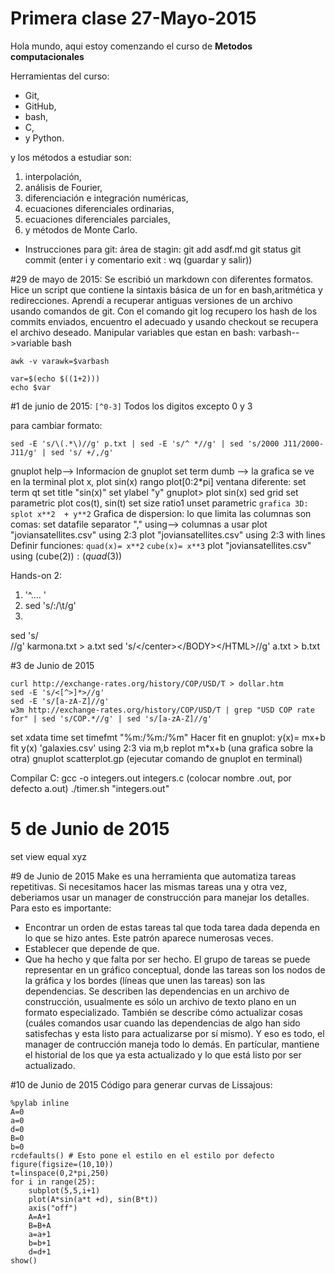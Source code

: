 # Primera clase 27-Mayo-2015
Hola mundo, aqui estoy comenzando el curso de **Metodos computacionales**

Herramientas del curso:
+ Git,
+ GitHub,
+ bash,
+ C,
+ y Python.

y los métodos a estudiar son:

1. interpolación,
2. análisis de Fourier,
3. diferenciación e integración numéricas,
4. ecuaciones diferenciales ordinarias,
5. ecuaciones diferenciales parciales,
6. y métodos de Monte Carlo.

- Instrucciones para git:
área de stagin: git add asdf.md
git status
git commit (enter i y comentario exit : wq (guardar y salir))

#29 de mayo de 2015:
Se escribió un markdown con diferentes formatos. Hice un script que contiene la sintaxis básica de un for en bash,aritmética y redirecciones. 
Aprendí a recuperar antiguas versiones de un archivo usando comandos de git. Con el comando git log recupero los hash de los commits enviados, encuentro el adecuado y usando checkout se recupera el archivo deseado.
Manipular variables que estan en bash: varbash-->variable bash
```
awk -v varawk=$varbash

var=$(echo $((1+2)))
echo $var
```

#1 de junio de 2015:
`[^0-3]` Todos los digitos excepto 0 y 3

para cambiar formato:
```
sed -E 's/\(.*\)//g' p.txt | sed -E 's/^ *//g' | sed 's/2000 J11/2000-J11/g' | sed 's/ +/,/g' 
```
gnuplot
help--> Informacion de gnuplot
set term dumb --> la grafica se ve en la terminal
plot x, plot sin(x)
rango plot[0:2*pi]
ventana diferente: set term qt
set title "sin(x)" 
set ylabel "y"
gnuplot> plot sin(x)
sed grid
set parametric
plot cos(t), sin(t)
set size ratio1
unset parametric
`grafica 3D: splot x**2  + y**2`
Grafica de dispersion: 
lo que limita las columnas son comas: 
set datafile separator ","
using--> columnas a usar
plot "joviansatellites.csv" using 2:3
plot "joviansatellites.csv" using 2:3 with lines
Definir funciones: 
`quad(x)= x**2`
`cube(x)= x**3`
plot "joviansatellites.csv" using (cube($2)):(quad($3))

Hands-on 2:
1. '^.... '
2. sed 's/:/\t/g'
3. 
sed 's/<BR>//g' karmona.txt > a.txt
sed 's/<\/center><\/BODY><\/HTML>//g' a.txt >  b.txt

#3 de Junio de 2015

```
curl http://exchange-rates.org/history/COP/USD/T > dollar.htm
sed -E 's/<[^>]*>//g'
sed -E 's/[a-zA-Z]//g'
w3m http://exchange-rates.org/history/COP/USD/T | grep "USD COP rate for" | sed 's/COP.*//g' | sed 's/[a-zA-Z]//g'
```
set xdata time 
set timefmt "%m:/%m:/%m"
Hacer fit en gnuplot:
y(x)= mx+b
fit y(x) 'galaxies.csv' using 2:3 via m,b
replot m*x+b (una grafica sobre la otra)
gnuplot scatterplot.gp (ejecutar comando de gnuplot en terminal)

Compilar C:
gcc -o integers.out integers.c (colocar nombre .out, por defecto a.out)
./timer.sh "integers.out"

# 5 de Junio de 2015
set view equal xyz

#9 de Junio de 2015
Make es una herramienta que automatiza tareas repetitivas. Si necesitamos hacer las mismas tareas una y otra vez, deberiamos usar un manager de construcción para manejar los detalles. Para esto es importante:
+ Encontrar un orden de estas tareas tal que toda tarea dada dependa en lo que se hizo antes. Este patrón aparece numerosas veces.
+ Establecer que depende de que.
+ Que ha hecho y que falta por ser hecho.
El grupo de tareas se puede representar en un gráfico conceptual, donde las tareas son los nodos de la gráfica y los bordes (líneas que unen las tareas) son las dependencias. Se describen las dependencias en un archivo de construcción, usualmente es sólo un archivo de texto plano en un formato especializado. También se describe cómo actualizar cosas (cuáles comandos usar cuando las dependencias de algo han sido satisfechas y esta listo para actualizarse por sí mismo). Y eso es todo, el manager de contrucción maneja todo lo demás. En partícular, mantiene el historial de los que ya esta actualizado y lo que está listo por ser actualizado.

#10 de Junio de 2015
Código para generar curvas de Lissajous: 

```
%pylab inline
A=0
a=0
d=0
B=0
b=0
rcdefaults() # Esto pone el estilo en el estilo por defecto
figure(figsize=(10,10))
t=linspace(0,2*pi,250)
for i in range(25):
    subplot(5,5,i+1)
    plot(A*sin(a*t +d), sin(B*t))
    axis("off")
    A=A+1
    B=B+A
    a=a+1
    b=b+1
    d=d+1
show()
```
